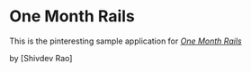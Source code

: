 # One Month Rails

This is the pinteresting sample application for
[*One Month Rails*](http://onemonthrails.com)

by [Shivdev Rao]